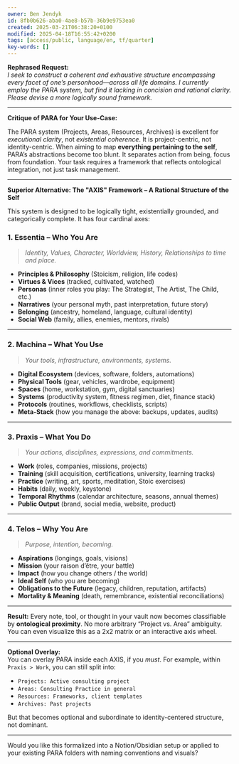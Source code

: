 ```yaml
---
owner: Ben Jendyk
id: 8fb0b626-aba0-4ae8-b57b-36b9e9753ea0
created: 2025-03-21T06:38:20+0100
modified: 2025-04-18T16:55:42+0200
tags: [access/public, language/en, tf/quarter]
key-words: []
---
```


**Rephrased Request:**  
_I seek to construct a coherent and exhaustive structure encompassing every facet of one’s personhood—across all life domains. I currently employ the PARA system, but find it lacking in concision and rational clarity. Please devise a more logically sound framework._

---

**Critique of PARA for Your Use-Case:**

The PARA system (Projects, Areas, Resources, Archives) is excellent for *executional clarity*, not *existential coherence*. It is project-centric, not identity-centric. When aiming to map **everything pertaining to the self**, PARA’s abstractions become too blunt. It separates action from being, focus from foundation. Your task requires a framework that reflects ontological integration, not just task management.

---

**Superior Alternative: The "AXIS" Framework – A Rational Structure of the Self**

This system is designed to be logically tight, existentially grounded, and categorically complete. It has four cardinal axes:

### 1. **Essentia** – Who You Are
   > _Identity, Values, Character, Worldview, History, Relationships to time and place._

   - **Principles & Philosophy** (Stoicism, religion, life codes)  
   - **Virtues & Vices** (tracked, cultivated, watched)  
   - **Personas** (inner roles you play: The Strategist, The Artist, The Child, etc.)  
   - **Narratives** (your personal myth, past interpretation, future story)  
   - **Belonging** (ancestry, homeland, language, cultural identity)  
   - **Social Web** (family, allies, enemies, mentors, rivals)

---

### 2. **Machina** – What You Use
   > _Your tools, infrastructure, environments, systems._

   - **Digital Ecosystem** (devices, software, folders, automations)  
   - **Physical Tools** (gear, vehicles, wardrobe, equipment)  
   - **Spaces** (home, workstation, gym, digital sanctuaries)  
   - **Systems** (productivity system, fitness regimen, diet, finance stack)  
   - **Protocols** (routines, workflows, checklists, scripts)  
   - **Meta-Stack** (how you manage the above: backups, updates, audits)

---

### 3. **Praxis** – What You Do
   > _Your actions, disciplines, expressions, and commitments._

   - **Work** (roles, companies, missions, projects)  
   - **Training** (skill acquisition, certifications, university, learning tracks)  
   - **Practice** (writing, art, sports, meditation, Stoic exercises)  
   - **Habits** (daily, weekly, keystone)  
   - **Temporal Rhythms** (calendar architecture, seasons, annual themes)  
   - **Public Output** (brand, social media, website, product)

---

### 4. **Telos** – Why You Are
   > _Purpose, intention, becoming._

   - **Aspirations** (longings, goals, visions)  
   - **Mission** (your raison d’être, your battle)  
   - **Impact** (how you change others / the world)  
   - **Ideal Self** (who you are becoming)  
   - **Obligations to the Future** (legacy, children, reputation, artifacts)  
   - **Mortality & Meaning** (death, remembrance, existential reconciliations)

---

**Result:**
Every note, tool, or thought in your vault now becomes classifiable by **ontological proximity**. No more arbitrary “Project vs. Area” ambiguity. You can even visualize this as a 2x2 matrix or an interactive axis wheel.

---

**Optional Overlay:**  
You can overlay PARA inside each AXIS, if you *must*. For example, within `Praxis > Work`, you can still split into:

- `Projects: Active consulting project`
- `Areas: Consulting Practice in general`
- `Resources: Frameworks, client templates`
- `Archives: Past projects`

But that becomes optional and subordinate to identity-centered structure, not dominant.

---

Would you like this formalized into a Notion/Obsidian setup or applied to your existing PARA folders with naming conventions and visuals?